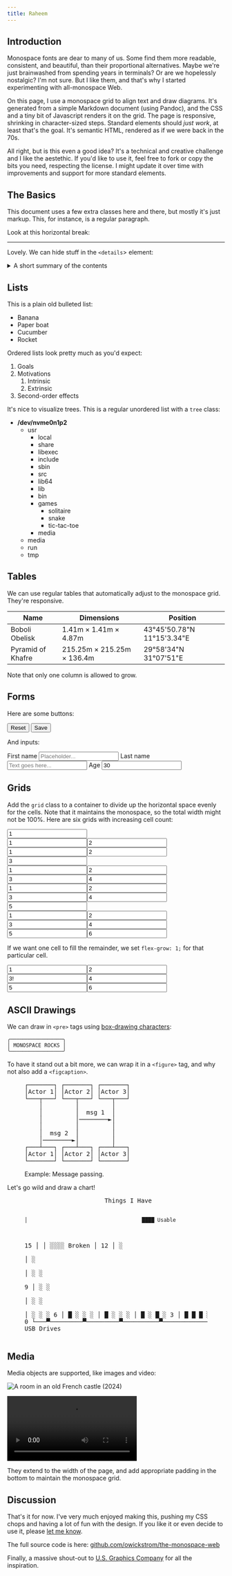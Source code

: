 ```yaml
---
title: Raheem
---
```


## Introduction

Monospace fonts are dear to many of us. 
Some find them more readable, consistent, and beautiful, than their proportional alternatives.
Maybe we're just brainwashed from spending years in terminals?
Or are we hopelessly nostalgic?
I'm not sure.
But I like them, and that's why I started experimenting with all-monospace Web.

On this page, I use a monospace grid to align text and draw diagrams.
It's generated from a simple Markdown document (using Pandoc), and the CSS and a tiny bit of Javascript renders it on the grid.
The page is responsive, shrinking in character-sized steps.
Standard elements should _just work_, at least that's the goal.
It's semantic HTML, rendered as if we were back in the 70s.

All right, but is this even a good idea?
It's a technical and creative challenge and I like the aestethic.
If you'd like to use it, feel free to fork or copy the bits you need, respecting the license.
I might update it over time with improvements and support for more standard elements.

## The Basics

This document uses a few extra classes here and there, but mostly it's just markup.
This, for instance, is a regular paragraph.

Look at this horizontal break:

<hr>

Lovely. We can hide stuff in the `<details`> element:

<details>
<summary>A short summary of the contents</summary>
<p>Hidden gems.</p>
</details>

## Lists

This is a plain old bulleted list:

* Banana
* Paper boat
* Cucumber
* Rocket

Ordered lists look pretty much as you'd expect:

1. Goals
1. Motivations
    1. Intrinsic
    1. Extrinsic
1. Second-order effects

It's nice to visualize trees.
This is a regular unordered list with a `tree` class:

<ul class="tree"><li><p style="margin: 0;"><strong>/dev/nvme0n1p2</strong></p>

* usr                               
    * local                         
    * share                         
    * libexec                       
    * include                       
    * sbin                          
    * src                           
    * lib64                         
    * lib                           
    * bin                           
    * games                         
        * solitaire
        * snake
        * tic-tac-toe
    * media                         
* media                             
* run                               
* tmp                               

</li></ul>

## Tables

We can use regular tables that automatically adjust to the monospace grid.
They're responsive. 

<table>
<thead>
  <tr>
    <th class="width-min">Name</th>
    <th class="width-auto">Dimensions</th>
    <th class="width-min">Position</th>
  </tr>
</thead>
<tbody>
  <tr>
    <td>Boboli Obelisk</td>
    <td>1.41m &times; 1.41m &times; 4.87m</td>
    <td>43°45'50.78"N 11°15'3.34"E</td>
  </tr>
  <tr>
    <td>Pyramid of Khafre</td>
    <td>215.25m &times; 215.25m &times; 136.4m</td>
    <td>29°58'34"N 31°07'51"E</td>
  </tr>
</tbody>
</table>

Note that only one column is allowed to grow.

## Forms

Here are some buttons:

<nav>
    <button>Reset</button>
    <button>Save</button>
</nav>

And inputs:

<form class="grid">
<label>First name <input type="text" placeholder="Placeholder..." /></label>
<label>Last name <input type="text" placeholder="Text goes here..." /></label>
<label>Age <input type="text" value="30" /></label>
</form>

## Grids

Add the `grid` class to a container to divide up the horizontal space evenly for the cells.
Note that it maintains the monospace, so the total width might not be 100%.
Here are six grids with increasing cell count:

<div class="grid"><input readonly value="1" /></div>
<div class="grid"><input readonly value="1" /><input readonly value="2" /></div>
<div class="grid"><input readonly value="1" /><input readonly value="2" /><input readonly value="3" /></div>
<div class="grid"><input readonly value="1" /><input readonly value="2" /><input readonly value="3" /><input readonly value="4" /></div>
<div class="grid"><input readonly value="1" /><input readonly value="2" /><input readonly value="3" /><input readonly value="4" /><input readonly value="5" /></div>
<div class="grid"><input readonly value="1" /><input readonly value="2" /><input readonly value="3" /><input readonly value="4" /><input readonly value="5" /><input readonly value="6" /></div>

If we want one cell to fill the remainder, we set `flex-grow: 1;` for that particular cell.

<div class="grid"><input readonly value="1" /><input readonly value="2" /><input readonly value="3!" style="flex-grow: 1;" /><input readonly value="4" /><input readonly value="5" /><input readonly value="6" /></div>

## ASCII Drawings

We can draw in `<pre>` tags using [box-drawing characters](https://en.wikipedia.org/wiki/Box-drawing_characters):

```
╭─────────────────╮
│ MONOSPACE ROCKS │
╰─────────────────╯
```

To have it stand out a bit more, we can wrap it in a `<figure>` tag, and why not also add a `<figcaption>`.

<figure>
<pre>
┌───────┐ ┌───────┐ ┌───────┐
│Actor 1│ │Actor 2│ │Actor 3│
└───┬───┘ └───┬───┘ └───┬───┘
    │         │         │    
    │         │  msg 1  │    
    │         │────────►│    
    │         │         │    
    │  msg 2  │         │    
    │────────►│         │    
┌───┴───┐ ┌───┴───┐ ┌───┴───┐
│Actor 1│ │Actor 2│ │Actor 3│
└───────┘ └───────┘ └───────┘</pre>
<figcaption>Example: Message passing.</figcaption>
</figure>

Let's go wild and draw a chart!

<figure><pre>
                      Things I Have
                                              
    │                                     ████ Usable
15  │
    │                                     ░░░░ Broken
    │
12  │             ░            
    │             ░            
    │   ░         ░              
 9  │   ░         ░              
    │   ░         ░              
    │   ░         ░                    ░
 6  │   █         ░         ░          ░
    │   █         ░         ░          ░
    │   █         ░         █          ░
 3  │   █         █         █          ░
    │   █         █         █          ░
    │   █         █         █          ░
 0  └───▀─────────▀─────────▀──────────▀─────────────
      Socks     Jeans     Shirts   USB Drives
</pre></figure>

## Media

Media objects are supported, like images and video:

![A room in an old French castle (2024)](castle.jpg)

![[The Center of the Web (1914), Wikimedia](https://en.wikisource.org/wiki/Page:The_Center_of_the_Web_(1914).webm/11)](https://upload.wikimedia.org/wikipedia/commons/e/e0/The_Center_of_the_Web_%281914%29.webm)

They extend to the width of the page, and add appropriate padding in the bottom to maintain the monospace grid.

## Discussion

That's it for now.
I've very much enjoyed making this, pushing my CSS chops and having a lot of fun with the design.
If you like it or even decide to use it, please [let me know](https://x.com/owickstrom).

The full source code is here: [github.com/owickstrom/the-monospace-web](https://github.com/owickstrom/the-monospace-web)

Finally, a massive shout-out to [U.S. Graphics Company](https://x.com/usgraphics) for all the inspiration.
